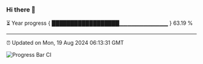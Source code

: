 ### Hi there 👋

⏳ Year progress { ██████████████████▁▁▁▁▁▁▁▁▁▁▁▁ } 63.19 %

---

⏰ Updated on Mon, 19 Aug 2024 06:13:31 GMT

![Progress Bar CI](https://github.com/Shyam-Makwana/GitHub-Actions-Demo/workflows/Progress%20Bar%20CI/badge.svg)
